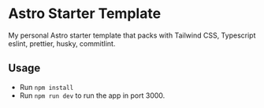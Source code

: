 # Astro Starter Template

My personal Astro starter template that packs with Tailwind CSS, Typescript eslint, prettier, husky, commitlint.

## Usage

- Run `npm install`
- Run `npm run dev` to run the app in port 3000.
